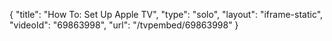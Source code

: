 {
    "title": "How To: Set Up Apple TV",
    "type": "solo",
    "layout": "iframe-static",
    "videoId": "69863998",
    "url": "\/tvpembed\/69863998"
}